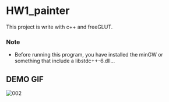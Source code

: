# HW1_painter

This project is write with c++ and freeGLUT.

### Note
+ Before running this program, you have installed the minGW or something that include a libstdc++-6.dll...

## DEMO GIF
![002](https://user-images.githubusercontent.com/44898836/234947367-c1002c90-d43e-4d69-8019-39c120f32cab.gif)
